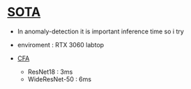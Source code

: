 # [SOTA](https://paperswithcode.com/sota/anomaly-detection-on-mvtec-ad)

- In anomaly-detection it is important inference time so i try
- enviroment : RTX 3060 labtop


- [CFA](https://paperswithcode.com/paper/cfa-coupled-hypersphere-based-feature)
  - ResNet18 : 3ms
  - WideResNet-50 : 6ms
  
